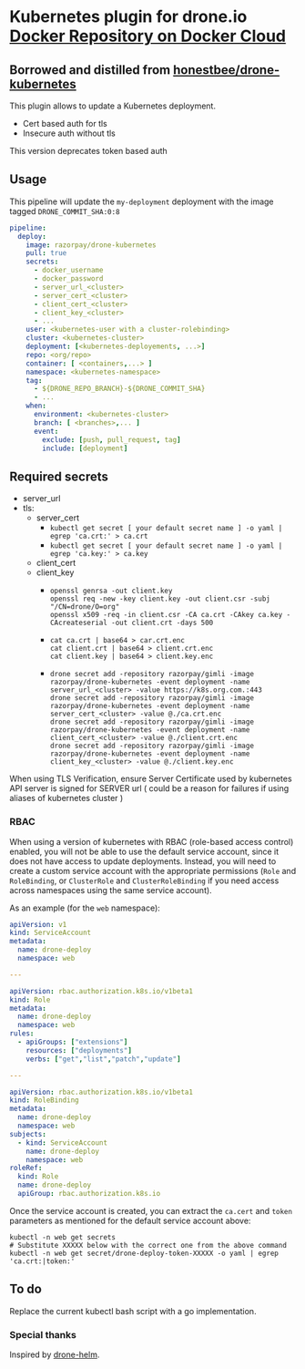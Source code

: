 # Kubernetes plugin for drone.io [Docker Repository on Docker Cloud](https://cloud.docker.com/app/razorpay/repository/docker/razorpay/drone-kubernetes)
## Borrowed and distilled from [honestbee/drone-kubernetes](https://github.com/honestbee/drone-kubernetes)

This plugin allows to update a Kubernetes deployment.
  - Cert based auth for tls
  - Insecure auth without tls

This version deprecates token based auth

## Usage

This pipeline will update the `my-deployment` deployment with the image tagged `DRONE_COMMIT_SHA:0:8`

```yaml
pipeline:
  deploy:
    image: razorpay/drone-kubernetes
    pull: true
    secrets:
      - docker_username
      - docker_password
      - server_url_<cluster>
      - server_cert_<cluster>
      - client_cert_<cluster>
      - client_key_<cluster>
      - ...
    user: <kubernetes-user with a cluster-rolebinding>
    cluster: <kubernetes-cluster>
    deployment: [<kubernetes-deployements, ...>]
    repo: <org/repo>
    container: [ <containers,...> ]
    namespace: <kubernetes-namespace>
    tag:
      - ${DRONE_REPO_BRANCH}-${DRONE_COMMIT_SHA}
      - ...
    when:
      environment: <kubernetes-cluster>
      branch: [ <branches>,... ]
      event:
        exclude: [push, pull_request, tag]
        include: [deployment]
```


## Required secrets

  - server_url
  - tls:
    - server_cert
      - `kubectl get secret [ your default secret name ] -o yaml | egrep 'ca.crt:' > ca.crt`
      - `kubectl get secret [ your default secret name ] -o yaml | egrep 'ca.key:' > ca.key`
    - client_cert
    - client_key
      - ```
        openssl genrsa -out client.key
        openssl req -new -key client.key -out client.csr -subj "/CN=drone/O=org"
        openssl x509 -req -in client.csr -CA ca.crt -CAkey ca.key -CAcreateserial -out client.crt -days 500
        ```
      - ```
        cat ca.crt | base64 > car.crt.enc
        cat client.crt | base64 > client.crt.enc
        cat client.key | base64 > client.key.enc
        ```
      - ```
        drone secret add -repository razorpay/gimli -image razorpay/drone-kubernetes -event deployment -name server_url_<cluster> -value https://k8s.org.com.:443
        drone secret add -repository razorpay/gimli -image razorpay/drone-kubernetes -event deployment -name server_cert_<cluster> -value @./ca.crt.enc
        drone secret add -repository razorpay/gimli -image razorpay/drone-kubernetes -event deployment -name client_cert_<cluster> -value @./client.crt.enc
        drone secret add -repository razorpay/gimli -image razorpay/drone-kubernetes -event deployment -name client_key_<cluster> -value @./client.key.enc
        ```

When using TLS Verification, ensure Server Certificate used by kubernetes API server
is signed for SERVER url ( could be a reason for failures if using aliases of kubernetes cluster )

### RBAC

When using a version of kubernetes with RBAC (role-based access control)
enabled, you will not be able to use the default service account, since it does
not have access to update deployments.  Instead, you will need to create a
custom service account with the appropriate permissions (`Role` and `RoleBinding`, or `ClusterRole` and `ClusterRoleBinding` if you need access across namespaces using the same service account).

As an example (for the `web` namespace):

```yaml
apiVersion: v1
kind: ServiceAccount
metadata:
  name: drone-deploy
  namespace: web

---

apiVersion: rbac.authorization.k8s.io/v1beta1
kind: Role
metadata:
  name: drone-deploy
  namespace: web
rules:
  - apiGroups: ["extensions"]
    resources: ["deployments"]
    verbs: ["get","list","patch","update"]

---

apiVersion: rbac.authorization.k8s.io/v1beta1
kind: RoleBinding
metadata:
  name: drone-deploy
  namespace: web
subjects:
  - kind: ServiceAccount
    name: drone-deploy
    namespace: web
roleRef:
  kind: Role
  name: drone-deploy
  apiGroup: rbac.authorization.k8s.io
```

Once the service account is created, you can extract the `ca.cert` and `token`
parameters as mentioned for the default service account above:

```
kubectl -n web get secrets
# Substitute XXXXX below with the correct one from the above command
kubectl -n web get secret/drone-deploy-token-XXXXX -o yaml | egrep 'ca.crt:|token:'
```

## To do

Replace the current kubectl bash script with a go implementation.

### Special thanks

Inspired by [drone-helm](https://github.com/ipedrazas/drone-helm).
